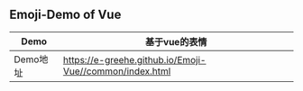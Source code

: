 ## Emoji-Demo of Vue
| Demo | 基于vue的表情 |
| --------- | --------- |
| Demo地址 | https://e-greehe.github.io/Emoji-Vue//common/index.html |
